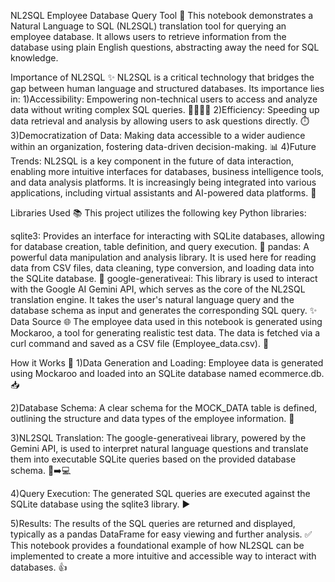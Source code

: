 NL2SQL Employee Database Query Tool 🚀
This notebook demonstrates a Natural Language to SQL (NL2SQL) translation tool for querying an employee database. It allows users to retrieve information from the database using plain English questions, abstracting away the need for SQL knowledge.

Importance of NL2SQL ✨
NL2SQL is a critical technology that bridges the gap between human language and structured databases. Its importance lies in:
1)Accessibility: Empowering non-technical users to access and analyze data without writing complex SQL queries. 👩‍💻👨‍💻
2)Efficiency: Speeding up data retrieval and analysis by allowing users to ask questions directly. ⏱️
3)Democratization of Data: Making data accessible to a wider audience within an organization, fostering data-driven decision-making. 📊
4)Future Trends: NL2SQL is a key component in the future of data interaction, enabling more intuitive interfaces for databases, business intelligence tools, and data analysis platforms. It is increasingly being integrated into various applications, including virtual assistants and AI-powered data platforms. 🤖

Libraries Used 📚
This project utilizes the following key Python libraries:

sqlite3: Provides an interface for interacting with SQLite databases, allowing for database creation, table definition, and query execution. 💾
pandas: A powerful data manipulation and analysis library. It is used here for reading data from CSV files, data cleaning, type conversion, and loading data into the SQLite database. 🐼
google-generativeai: This library is used to interact with the Google AI Gemini API, which serves as the core of the NL2SQL translation engine. It takes the user's natural language query and the database schema as input and generates the corresponding SQL query. ✨
Data Source 🌐
The employee data used in this notebook is generated using Mockaroo, a tool for generating realistic test data. The data is fetched via a curl command and saved as a CSV file (Employee_data.csv). 📝

How it Works 🤔
1)Data Generation and Loading: Employee data is generated using Mockaroo and loaded into an SQLite database named ecommerce.db. 📥

2)Database Schema: A clear schema for the MOCK_DATA table is defined, outlining the structure and data types of the employee information. 📜

3)NL2SQL Translation: The google-generativeai library, powered by the Gemini API, is used to interpret natural language questions and translate them into executable SQLite queries based on the provided database schema. 🧠➡️💻

4)Query Execution: The generated SQL queries are executed against the SQLite database using the sqlite3 library. ▶️

5)Results: The results of the SQL queries are returned and displayed, typically as a pandas DataFrame for easy viewing and further analysis. ✅
This notebook provides a foundational example of how NL2SQL can be implemented to create a more intuitive and accessible way to interact with databases. 👍
